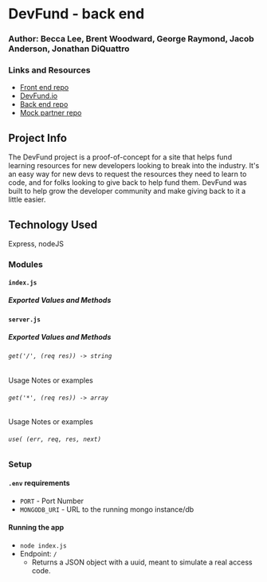 # DevFund - back end

### Author: Becca Lee, Brent Woodward, George Raymond, Jacob Anderson, Jonathan DiQuattro

### Links and Resources
* [Front end repo](https://github.com/jbjbg/devfund-fe)
* [DevFund.io](https://www.devfund.io/)
* [Back end repo](https://github.com/jbjbg/devfund-be)
* [Mock partner repo](https://github.com/jbjbg/devfund-mock-partner)

## Project Info
The DevFund project is a proof-of-concept for a site that helps fund learning resources for new developers looking to break into the industry. It's an easy way for new devs to request the resources they need to learn to code, and for folks looking to give back to help fund them. DevFund was built to help grow the developer community and make giving back to it a little easier.

## Technology Used 
Express, nodeJS

### Modules
#### `index.js`
##### Exported Values and Methods

#### `server.js`
##### Exported Values and Methods

###### `get('/', (req res)) -> string`
Usage Notes or examples

###### `get('*', (req res)) -> array`
Usage Notes or examples

###### `use( (err, req, res, next)`

### Setup
#### `.env` requirements
* `PORT` - Port Number
* `MONGODB_URI` - URL to the running mongo instance/db

#### Running the app
* `node index.js`
* Endpoint: `/`
  * Returns a JSON object with a uuid, meant to simulate a real access code.
